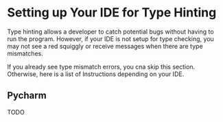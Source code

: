 # Setting up Your IDE for Type Hinting

Type hinting allows a developer to catch potential bugs without having to run the program. However, if your IDE is not setup for type checking, you may not see a red squiggly or receive messages when there are type mismatches.

If you already see type mismatch errors, you cna skip this section. Otherwise, here is a list of Instructions depending on your IDE.

## Pycharm

TODO
